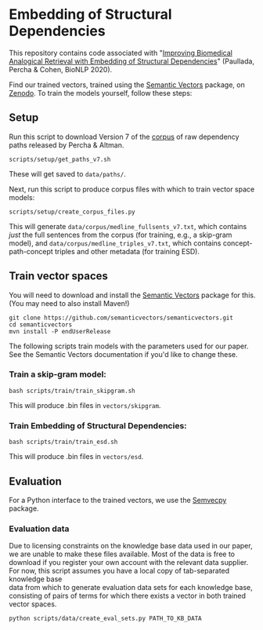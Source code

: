 # Embedding of Structural Dependencies


This repository contains code associated with "[Improving Biomedical Analogical Retrieval with Embedding of Structural Dependencies](https://aclanthology.org/2020.bionlp-1.4/)" (Paullada, Percha & Cohen,  BioNLP 2020).

Find our trained vectors, trained using the [Semantic Vectors](https://github.com/semanticvectors/semanticvectors) package, on [Zenodo](https://zenodo.org/record/3832324). To train the models yourself, follow these steps:

## Setup

Run this script to download Version 7 of the [corpus](https://zenodo.org/record/3459420#.XxDtIZNKiRs) of raw dependency paths released by Percha & Altman. 

```
scripts/setup/get_paths_v7.sh
```
These will get saved to `data/paths/`.

Next, run this script to produce corpus files with which to train vector space models:

```
scripts/setup/create_corpus_files.py
```

This will generate `data/corpus/medline_fullsents_v7.txt`, which contains *just* the full sentences from the corpus (for training, e.g., a skip-gram model), and `data/corpus/medline_triples_v7.txt`, which contains concept-path-concept triples and other metadata (for training ESD). 

## Train vector spaces

You will need to download and install the [Semantic Vectors](https://github.com/semanticvectors/semanticvectors) package for this. 
(You may need to also install Maven!)

```
git clone https://github.com/semanticvectors/semanticvectors.git
cd semanticvectors
mvn install -P endUserRelease
```

The following scripts train models with the parameters used for our paper. See the Semantic Vectors documentation if you'd like to change these.

### Train a skip-gram model:

```
bash scripts/train/train_skipgram.sh
```

This will produce .bin files in `vectors/skipgram`.

### Train Embedding of Structural Dependencies:

```
bash scripts/train/train_esd.sh
```

This will produce .bin files in `vectors/esd`.

## Evaluation

For a Python interface to the trained vectors, we use the [Semvecpy](https://github.com/semanticvectors/semvecpy) package. 

### Evaluation data

Due to licensing constraints on the knowledge base data used in our paper,
we are unable to make these files available. Most of the data is free to download if you
register your own account with the relevant data supplier. 
For now, this script assumes you have a local copy of tab-separated knowledge base  
data from which to generate evaluation data sets for each knowledge base, consisting 
of pairs of terms for which there exists a vector in both trained vector spaces. 

```
python scripts/data/create_eval_sets.py PATH_TO_KB_DATA
``` 
